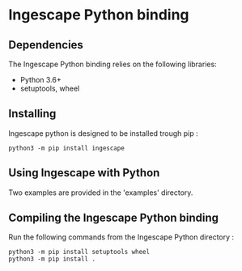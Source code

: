# Ingescape Python binding

## Dependencies

The Ingescape Python binding relies on the following libraries:

- Python 3.6+ 
- setuptools, wheel


## Installing

Ingescape python is designed to be installed trough pip :

	python3 -m pip install ingescape


## Using Ingescape with Python

Two examples are provided in the 'examples' directory.


## Compiling the Ingescape Python binding

Run the following commands from the Ingescape Python directory :

	python3 -m pip install setuptools wheel
	python3 -m pip install .
